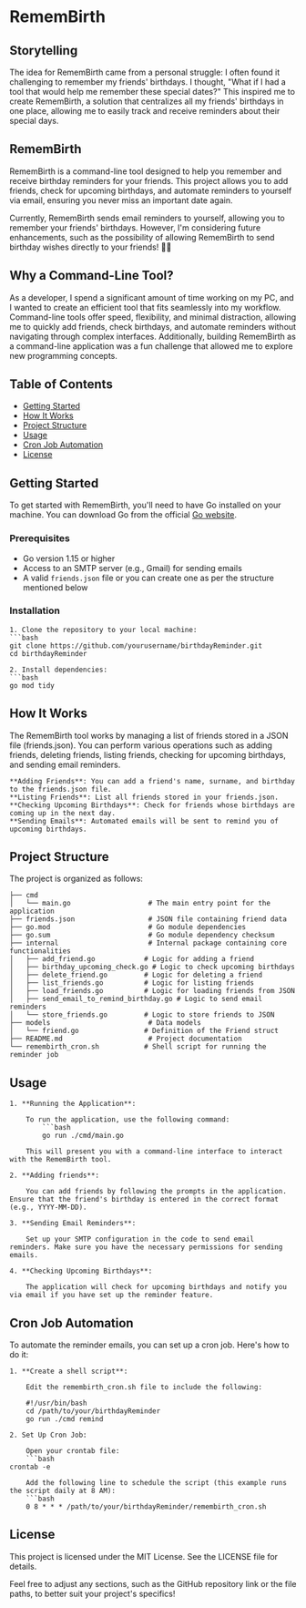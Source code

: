 # RememBirth

## Storytelling

The idea for RememBirth came from a personal struggle: I often found it challenging to remember my friends' birthdays. I thought, "What if I had a tool that would help me remember these special dates?" This inspired me to create RememBirth, a solution that centralizes all my friends' birthdays in one place, allowing me to easily track and receive reminders about their special days.

## RememBirth

RememBirth is a command-line tool designed to help you remember and receive birthday reminders for your friends. This project allows you to add friends, check for upcoming birthdays, and automate reminders to yourself via email, ensuring you never miss an important date again. 

Currently, RememBirth sends email reminders to yourself, allowing you to remember your friends' birthdays. However, I'm considering future enhancements, such as the possibility of allowing RememBirth to send birthday wishes directly to your friends! 🎉✨

## Why a Command-Line Tool?

As a developer, I spend a significant amount of time working on my PC, and I wanted to create an efficient tool that fits seamlessly into my workflow. Command-line tools offer speed, flexibility, and minimal distraction, allowing me to quickly add friends, check birthdays, and automate reminders without navigating through complex interfaces. Additionally, building RememBirth as a command-line application was a fun challenge that allowed me to explore new programming concepts.

## Table of Contents
- [Getting Started](#getting-started)
- [How It Works](#how-it-works)
- [Project Structure](#project-structure)
- [Usage](#usage)
- [Cron Job Automation](#cron-job-automation)
- [License](#license)

## Getting Started

To get started with RememBirth, you'll need to have Go installed on your machine. You can download Go from the official [Go website](https://golang.org/dl/).

### Prerequisites

- Go version 1.15 or higher
- Access to an SMTP server (e.g., Gmail) for sending emails
- A valid `friends.json` file or you can create one as per the structure mentioned below

### Installation

    1. Clone the repository to your local machine:
    ```bash
    git clone https://github.com/yourusername/birthdayReminder.git
    cd birthdayReminder

    2. Install dependencies:
    ```bash
    go mod tidy

## How It Works

The RememBirth tool works by managing a list of friends stored in a JSON file (friends.json). You can perform various operations such as adding friends, deleting friends, listing friends, checking for upcoming birthdays, and sending email reminders.

    **Adding Friends**: You can add a friend's name, surname, and birthday to the friends.json file.
    **Listing Friends**: List all friends stored in your friends.json.
    **Checking Upcoming Birthdays**: Check for friends whose birthdays are coming up in the next day.
    **Sending Emails**: Automated emails will be sent to remind you of upcoming birthdays.

## Project Structure

The project is organized as follows:
```
├── cmd
│   └── main.go                   # The main entry point for the application
├── friends.json                  # JSON file containing friend data
├── go.mod                        # Go module dependencies
├── go.sum                        # Go module dependency checksum
├── internal                      # Internal package containing core functionalities
│   ├── add_friend.go            # Logic for adding a friend
│   ├── birthday_upcoming_check.go # Logic to check upcoming birthdays
│   ├── delete_friend.go         # Logic for deleting a friend
│   ├── list_friends.go          # Logic for listing friends
│   ├── load_friends.go          # Logic for loading friends from JSON
│   ├── send_email_to_remind_birthday.go # Logic to send email reminders
│   └── store_friends.go         # Logic to store friends to JSON
├── models                        # Data models
│   └── friend.go                # Definition of the Friend struct
├── README.md                     # Project documentation
└── remembirth_cron.sh           # Shell script for running the reminder job
```
## Usage

    1. **Running the Application**:

        To run the application, use the following command:
            ```bash
            go run ./cmd/main.go

        This will present you with a command-line interface to interact with the RememBirth tool.

    2. **Adding friends**:

        You can add friends by following the prompts in the application. Ensure that the friend's birthday is entered in the correct format (e.g., YYYY-MM-DD).

    3. **Sending Email Reminders**:

        Set up your SMTP configuration in the code to send email reminders. Make sure you have the necessary permissions for sending emails.

    4. **Checking Upcoming Birthdays**:

        The application will check for upcoming birthdays and notify you via email if you have set up the reminder feature.

## Cron Job Automation

To automate the reminder emails, you can set up a cron job. Here's how to do it:

    1. **Create a shell script**:

        Edit the remembirth_cron.sh file to include the following:

        #!/usr/bin/bash
        cd /path/to/your/birthdayReminder
        go run ./cmd remind

    2. Set Up Cron Job:

        Open your crontab file:
        ```bash
    crontab -e

        Add the following line to schedule the script (this example runs the script daily at 8 AM):
        ```bash
        0 8 * * * /path/to/your/birthdayReminder/remembirth_cron.sh

## License

This project is licensed under the MIT License. See the LICENSE file for details.

Feel free to adjust any sections, such as the GitHub repository link or the file paths, to better suit your project's specifics!
